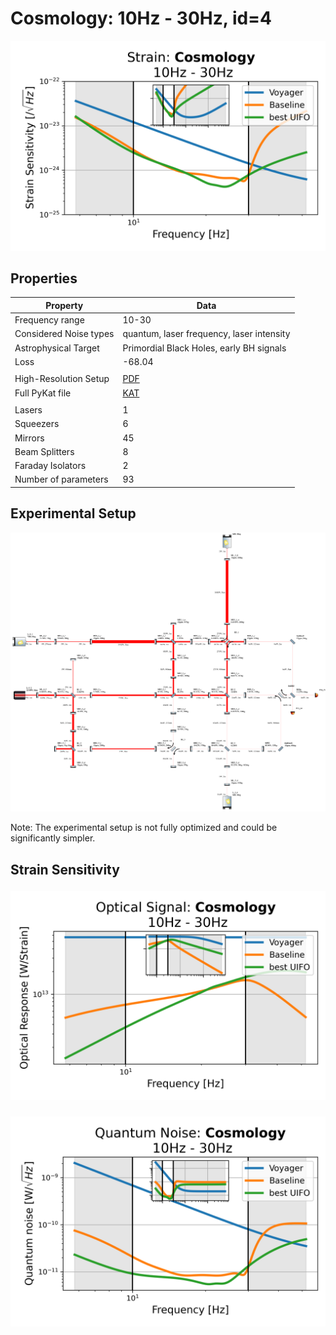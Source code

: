 # Cosmology: 10Hz - 30Hz, id=4
<p align="center"><img src="strain.png" alt="Plot of Strain" width="666px"></p>

## Properties
| Property                              | Data                                                       |
| ------------------------------------- | ----------------------------------------------------------------- |
| Frequency range                   | 10-30 |
| Considered Noise types                   | quantum, laser frequency, laser intensity |
| Astrophysical Target                   | Primordial Black Holes, early BH signals |
| Loss               | -68.04 |
|               |  |
| High-Resolution Setup | [PDF](setup.pdf) |
| Full PyKat file       | [KAT](CFGS_9_-68.04_93_8608164120_0_4298616618.txt) |
|               |  |
| Lasers |  1 |
| Squeezers |  6 |
| Mirrors |  45 |
| Beam Splitters |  8 |
| Faraday Isolators |  2 |
| Number of parameters  | 93 |
## Experimental Setup
<p align="center"><img src="setup.png" alt="setup" width="666px"></p>

Note: The experimental setup is not fully optimized and could be significantly simpler.

## Strain Sensitivity<p align="center"><img src="signal.png" alt="Plot of Signal" width="666px"></p>

<p align="center"><img src="noise.png" alt="Plot of Noise" width="666px"></p>

